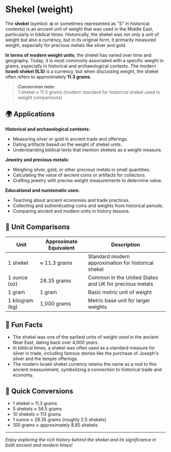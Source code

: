 # Shekel (weight)

The **shekel** (symbol: ₪ or sometimes represented as "S" in historical contexts) is an ancient unit of weight that was used in the Middle East, particularly in biblical times. Historically, the shekel was not only a unit of weight but also a currency, but in its original form, it primarily measured weight, especially for precious metals like silver and gold.

**In terms of modern weight units**, the shekel has varied over time and geography. Today, it is most commonly associated with a specific weight in grams, especially in historical and archaeological contexts. The modern **Israeli shekel (ILS)** is a currency, but when discussing weight, the shekel often refers to approximately **11.3 grams**. 

> **Conversion note:**  
> 1 shekel ≈ 11.3 grams (modern standard for historical shekel used in weight comparisons)

## 🌍 Applications

**Historical and archaeological contexts:**  
- Measuring silver or gold in ancient trade and offerings.  
- Dating artifacts based on the weight of shekel units.  
- Understanding biblical texts that mention shekels as a weight measure.

**Jewelry and precious metals:**  
- Weighing silver, gold, or other precious metals in small quantities.  
- Calculating the value of ancient coins or artifacts for collectors.  
- Crafting jewelry with precise weight measurements to determine value.

**Educational and numismatic uses:**  
- Teaching about ancient economies and trade practices.  
- Collecting and authenticating coins and weights from historical periods.  
- Comparing ancient and modern units in history lessons.

## 📏 Unit Comparisons

| Unit               | Approximate Equivalent                     | Description                                              |
|--------------------|----------------------------------------------|----------------------------------------------------------|
| 1 shekel         | ≈ 11.3 grams                                | Standard modern approximation for historical shekel   |
| 1 ounce (oz)     | 28.35 grams                                | Common in the United States and UK for precious metals |
| 1 gram           | 1 gram                                     | Basic metric unit of weight                             |
| 1 kilogram (kg)| 1,000 grams                                | Metric base unit for larger weights                     |

## 🌟 Fun Facts

- The shekel was one of the earliest units of weight used in the ancient Near East, dating back over 4,000 years.  
- In biblical times, a shekel was often used as a standard measure for silver in trade, including famous stories like the purchase of Joseph's silver and the temple offerings.  
- The modern Israeli shekel currency retains the name as a nod to this ancient measurement, symbolizing a connection to historical trade and economy.

## 🔄 Quick Conversions

- 1 shekel ≈ 11.3 grams  
- 5 shekels ≈ 56.5 grams  
- 10 shekels ≈ 113 grams  
- 1 ounce ≈ 28.35 grams (roughly 2.5 shekels)  
- 100 grams ≈ approximately 8.85 shekels

---

*Enjoy exploring the rich history behind the shekel and its significance in both ancient and modern times!*